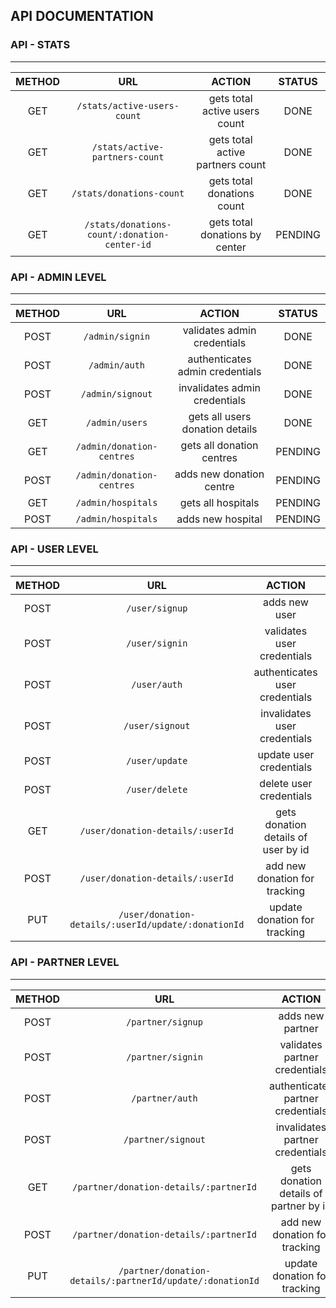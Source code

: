 ## API DOCUMENTATION

### API - STATS

---

| METHOD |                     URL                      |              ACTION              | STATUS  |
| :----: | :------------------------------------------: | :------------------------------: | :-----: |
|  GET   |         `/stats/active-users-count`          |  gets total active users count   |  DONE   |
|  GET   |        `/stats/active-partners-count`        | gets total active partners count |  DONE   |
|  GET   |           `/stats/donations-count`           |    gets total donations count    |  DONE   |
|  GET   | `/stats/donations-count/:donation-center-id` |  gets total donations by center  | PENDING |

### API - ADMIN LEVEL

---

| METHOD |            URL            |             ACTION              | STATUS  |
| :----: | :-----------------------: | :-----------------------------: | :-----: |
|  POST  |      `/admin/signin`      |   validates admin credentials   |  DONE   |
|  POST  |       `/admin/auth`       | authenticates admin credentials |  DONE   |
|  POST  |     `/admin/signout`      |  invalidates admin credentials  |  DONE   |
|  GET   |      `/admin/users`       | gets all users donation details |  DONE   |
|  GET   | `/admin/donation-centres` |    gets all donation centres    | PENDING |
|  POST  | `/admin/donation-centres` |    adds new donation centre     | PENDING |
|  GET   |    `/admin/hospitals`     |       gets all hospitals        | PENDING |
|  POST  |    `/admin/hospitals`     |        adds new hospital        | PENDING |

### API - USER LEVEL

---

| METHOD |                         URL                         |               ACTION                | STATUS |
| :----: | :-------------------------------------------------: | :---------------------------------: | :----: |
|  POST  |                   `/user/signup`                    |            adds new user            |  DONE  |
|  POST  |                   `/user/signin`                    |     validates user credentials      |  DONE  |
|  POST  |                    `/user/auth`                     |   authenticates user credentials    |  DONE  |
|  POST  |                   `/user/signout`                   |    invalidates user credentials     |  DONE  |
|  POST  |                   `/user/update`                    |       update user credentials       |  DONE  |
|  POST  |                   `/user/delete`                    |       delete user credentials       |  DONE  |
|  GET   |          `/user/donation-details/:userId`           | gets donation details of user by id |  DONE  |
|  POST  |          `/user/donation-details/:userId`           |    add new donation for tracking    |  DONE  |
|  PUT   | `/user/donation-details/:userId/update/:donationId` |    update donation for tracking     |  DONE  |

### API - PARTNER LEVEL

---

| METHOD |                            URL                            |                 ACTION                 | STATUS |
| :----: | :-------------------------------------------------------: | :------------------------------------: | :----: |
|  POST  |                     `/partner/signup`                     |            adds new partner            |  DONE  |
|  POST  |                     `/partner/signin`                     |     validates partner credentials      |  DONE  |
|  POST  |                      `/partner/auth`                      |   authenticates partner credentials    |  DONE  |
|  POST  |                    `/partner/signout`                     |    invalidates partner credentials     |  DONE  |
|  GET   |          `/partner/donation-details/:partnerId`           | gets donation details of partner by id |  DONE  |
|  POST  |          `/partner/donation-details/:partnerId`           |     add new donation for tracking      |  DONE  |
|  PUT   | `/partner/donation-details/:partnerId/update/:donationId` |      update donation for tracking      |  DONE  |
